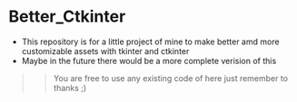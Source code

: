 # Better_Ctkinter

- This repository is for a little project of mine to make better amd more customizable assets with tkinter and ctkinter
- Maybe in the future there would be a more complete verision of this
>> You are free to use any existing code of here just remember to thanks ;)
